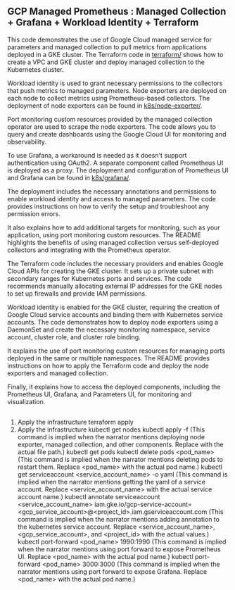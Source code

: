 
## GCP Managed Prometheus : Managed Collection + Grafana + Workload Identity + Terraform

This code demonstrates the use of Google Cloud managed service for parameters and managed collection to pull metrics from applications deployed in a GKE cluster. The Terraform code in [terraform/](terraform/) shows how to create a VPC and GKE cluster and deploy managed collection to the Kubernetes cluster.

Workload identity is used to grant necessary permissions to the collectors that push metrics to managed parameters. Node exporters are deployed on each node to collect metrics using Prometheus-based collectors. The deployment of node exporters can be found in [k8s/node-exporter/](k8s/node-exporter/).

Port monitoring custom resources provided by the managed collection operator are used to scrape the node exporters. The code allows you to query and create dashboards using the Google Cloud UI for monitoring and observability.

To use Grafana, a workaround is needed as it doesn't support authentication using OAuth2. A separate component called Prometheus UI is deployed as a proxy. The deployment and configuration of Prometheus UI and Grafana can be found in [k8s/grafana/](k8s/grafana/).

The deployment includes the necessary annotations and permissions to enable workload identity and access to managed parameters. The code provides instructions on how to verify the setup and troubleshoot any permission errors.

It also explains how to add additional targets for monitoring, such as your application, using port monitoring custom resources. The README highlights the benefits of using managed collection versus self-deployed collectors and integrating with the Prometheus operator.

The Terraform code includes the necessary providers and enables Google Cloud APIs for creating the GKE cluster. It sets up a private subnet with secondary ranges for Kubernetes ports and services. The code recommends manually allocating external IP addresses for the GKE nodes to set up firewalls and provide IAM permissions.

Workload identity is enabled for the GKE cluster, requiring the creation of Google Cloud service accounts and binding them with Kubernetes service accounts. The code demonstrates how to deploy node exporters using a DaemonSet and create the necessary monitoring namespace, service account, cluster role, and cluster role binding.

It explains the use of port monitoring custom resources for managing ports deployed in the same or multiple namespaces. The README provides instructions on how to apply the Terraform code and deploy the node exporters and managed collection.

Finally, it explains how to access the deployed components, including the Prometheus UI, Grafana, and Parameters UI, for monitoring and visualization.


##

1. Apply the infrastructure
terraform apply
1. Apply the infrastructure
kubectl get nodes
kubectl apply -f <file> (This command is implied when the narrator mentions deploying node exporter, managed collection, and other components. Replace <file> with the actual file path.)
kubectl get pods
kubectl delete pods <pod_name> (This command is implied when the narrator mentions deleting pods to restart them. Replace <pod_name> with the actual pod name.)
kubectl get serviceaccount <service_account_name> -o yaml (This command is implied when the narrator mentions getting the yaml of a service account. Replace <service_account_name> with the actual service account name.)
kubectl annotate serviceaccount <service_account_name> iam.gke.io/gcp-service-account=<gcp_service_account>@<project_id>.iam.gserviceaccount.com (This command is implied when the narrator mentions adding annotation to the kubernetes service account. Replace <service_account_name>, <gcp_service_account>, and <project_id> with the actual values.)
kubectl port-forward <pod_name> 1990:1990 (This command is implied when the narrator mentions using port forward to expose Prometheus UI. Replace <pod_name> with the actual pod name.)
kubectl port-forward <pod_name> 3000:3000 (This command is implied when the narrator mentions using port forward to expose Grafana. Replace <pod_name> with the actual pod name.)
